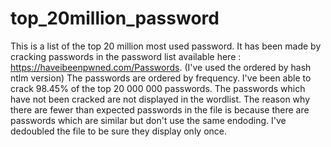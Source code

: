 # top_20million_password
This is a list of the top 20 million most used password. It has been made by cracking passwords in the password list available here : https://haveibeenpwned.com/Passwords. (I've used the ordered by hash ntlm version) The passwords are ordered by frequency.
I've been able to crack 98.45% of the top 20 000 000 passwords. The passwords which have not been cracked are not displayed in the wordlist. The reason why there are fewer than expected passwords in the file is because there are passwords which are similar but don't use the same endoding. I've dedoubled the file to be sure they display only once.
